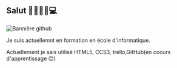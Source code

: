## Salut 👋👩🏻‍💻💻

![Bannière github](https://github.com/user-attachments/assets/4a244a76-fa42-4fcb-80b5-73f12483641f)



Je suis actuellemnt en formation en école d'informatique.

Actuellement je sais utilisé HTML5, CCS3, trello,GitHub(en coours d'apprentissage 😊) 
